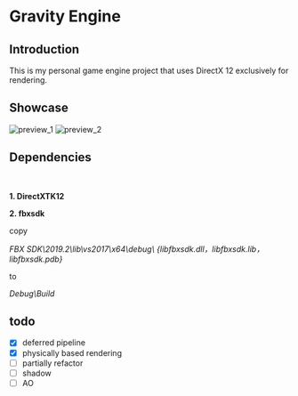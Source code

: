 # Gravity Engine

## Introduction


This is my personal game engine project that
uses DirectX 12 exclusively for rendering.


## Showcase

![preview_1](https://github.com/MrySwk/GravityEngine/blob/master/screenshot/preview_1.png)
![preview_2](https://github.com/MrySwk/GravityEngine/blob/master/screenshot/preview_2.png)

## Dependencies

<br>

**1. DirectXTK12**

**2. fbxsdk**


copy

*FBX SDK\2019.2\lib\vs2017\x64\debug\ {libfbxsdk.dll，libfbxsdk.lib，libfbxsdk.pdb}*

to

*Debug\Build*

## todo
- [x] deferred pipeline
- [x] physically based rendering
- [ ] partially refactor
- [ ] shadow
- [ ] AO
